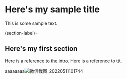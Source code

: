 # Here's my sample title

This is some sample text.

(section-label)=
## Here's my first section

Here is a [reference to the intro](intro.md). Here is a reference to [ttt](section-label).

aaaaaaaa![微信截图_20220511101744](C:\Users\home\Desktop\微信截图_20220511101744.png)
